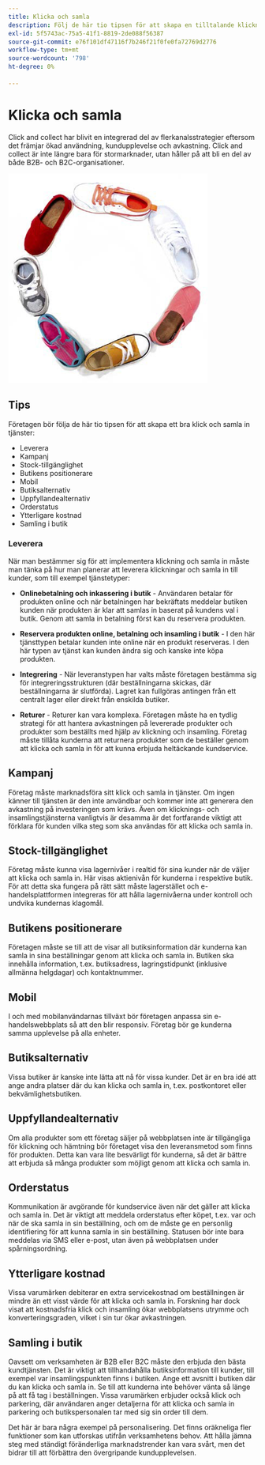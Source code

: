 ```yaml
---
title: Klicka och samla
description: Följ de här tio tipsen för att skapa en tilltalande klickning och samla in upplevelser åt era kunder.
exl-id: 5f5743ac-75a5-41f1-8819-2de088f56387
source-git-commit: e76f101df47116f7b246f21f0fe0fa72769d2776
workflow-type: tm+mt
source-wordcount: '798'
ht-degree: 0%

---
```


# Klicka och samla

Click and collect har blivit en integrerad del av flerkanalsstrategier eftersom det främjar ökad användning, kundupplevelse och avkastning. Click and collect är inte längre bara för stormarknader, utan håller på att bli en del av både B2B- och B2C-organisationer.

![Filmer i en cirkel](../../assets/playbooks/shoes.png)

## Tips

Företagen bör följa de här tio tipsen för att skapa ett bra klick och samla in tjänster:

- Leverera
- Kampanj
- Stock-tillgänglighet
- Butikens positionerare
- Mobil
- Butiksalternativ
- Uppfyllandealternativ
- Orderstatus
- Ytterligare kostnad
- Samling i butik

### Leverera

När man bestämmer sig för att implementera klickning och samla in måste man tänka på hur man planerar att leverera klickningar och samla in till kunder, som till exempel tjänstetyper:

- **Onlinebetalning och inkassering i butik** - Användaren betalar för produkten online och när betalningen har bekräftats meddelar butiken kunden när produkten är klar att samlas in baserat på kundens val i butik. Genom att samla in betalning först kan du reservera produkten.

- **Reservera produkten online, betalning och insamling i butik** - I den här tjänsttypen betalar kunden inte online när en produkt reserveras. I den här typen av tjänst kan kunden ändra sig och kanske inte köpa produkten.

- **Integrering** - När leveranstypen har valts måste företagen bestämma sig för integreringsstrukturen (där beställningarna skickas, där beställningarna är slutförda). Lagret kan fullgöras antingen från ett centralt lager eller direkt från enskilda butiker.

- **Returer** - Returer kan vara komplexa. Företagen måste ha en tydlig strategi för att hantera avkastningen på levererade produkter och produkter som beställts med hjälp av klickning och insamling. Företag måste tillåta kunderna att returnera produkter som de beställer genom att klicka och samla in för att kunna erbjuda heltäckande kundservice.

## Kampanj

Företag måste marknadsföra sitt klick och samla in tjänster. Om ingen känner till tjänsten är den inte användbar och kommer inte att generera den avkastning på investeringen som krävs. Även om klicknings- och insamlingstjänsterna vanligtvis är desamma är det fortfarande viktigt att förklara för kunden vilka steg som ska användas för att klicka och samla in.

## Stock-tillgänglighet

Företag måste kunna visa lagernivåer i realtid för sina kunder när de väljer att klicka och samla in. Här visas aktienivån för kunderna i respektive butik. För att detta ska fungera på rätt sätt måste lagerstället och e-handelsplattformen integreras för att hålla lagernivåerna under kontroll och undvika kundernas klagomål.

## Butikens positionerare

Företagen måste se till att de visar all butiksinformation där kunderna kan samla in sina beställningar genom att klicka och samla in. Butiken ska innehålla information, t.ex. butiksadress, lagringstidpunkt (inklusive allmänna helgdagar) och kontaktnummer.

## Mobil

I och med mobilanvändarnas tillväxt bör företagen anpassa sin e-handelswebbplats så att den blir responsiv. Företag bör ge kunderna samma upplevelse på alla enheter.

## Butiksalternativ

Vissa butiker är kanske inte lätta att nå för vissa kunder. Det är en bra idé att ange andra platser där du kan klicka och samla in, t.ex. postkontoret eller bekvämlighetsbutiken.

## Uppfyllandealternativ

Om alla produkter som ett företag säljer på webbplatsen inte är tillgängliga för klickning och hämtning bör företaget visa den leveransmetod som finns för produkten. Detta kan vara lite besvärligt för kunderna, så det är bättre att erbjuda så många produkter som möjligt genom att klicka och samla in.

## Orderstatus

Kommunikation är avgörande för kundservice även när det gäller att klicka och samla in. Det är viktigt att meddela orderstatus efter köpet, t.ex. var och när de ska samla in sin beställning, och om de måste ge en personlig identifiering för att kunna samla in sin beställning. Statusen bör inte bara meddelas via SMS eller e-post, utan även på webbplatsen under spårningsordning.

## Ytterligare kostnad

Vissa varumärken debiterar en extra servicekostnad om beställningen är mindre än ett visst värde för att klicka och samla in. Forskning har dock visat att kostnadsfria klick och insamling ökar webbplatsens utrymme och konverteringsgraden, vilket i sin tur ökar avkastningen.

## Samling i butik

Oavsett om verksamheten är B2B eller B2C måste den erbjuda den bästa kundtjänsten. Det är viktigt att tillhandahålla butiksinformation till kunder, till exempel var insamlingspunkten finns i butiken. Ange ett avsnitt i butiken där du kan klicka och samla in. Se till att kunderna inte behöver vänta så länge på att få tag i beställningen. Vissa varumärken erbjuder också klick och parkering, där användaren anger detaljerna för att klicka och samla in parkering och butikspersonalen tar med sig sin order till dem.

Det här är bara några exempel på personalisering. Det finns oräkneliga fler funktioner som kan utforskas utifrån verksamhetens behov. Att hålla jämna steg med ständigt föränderliga marknadstrender kan vara svårt, men det bidrar till att förbättra den övergripande kundupplevelsen.
